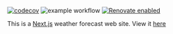 [![codecov](https://codecov.io/gh/sjclark76/metvuw-mobile/branch/main/graph/badge.svg?token=KN4LGY2GFW)](https://codecov.io/gh/sjclark76/metvuw-mobile)
![example workflow](https://github.com/sjclark76/metvuw-mobile/actions/workflows/build-and-test.yml/badge.svg)
[![Renovate enabled](https://img.shields.io/badge/renovate-enabled-brightgreen.svg)](https://renovatebot.com/)

This is a [Next.js](https://nextjs.org/) weather forecast web site. View it [here](https://www.metvuwmobile.com)
